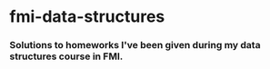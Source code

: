 # fmi-data-structures
### Solutions to homeworks I've been given during my data structures course in FMI.
